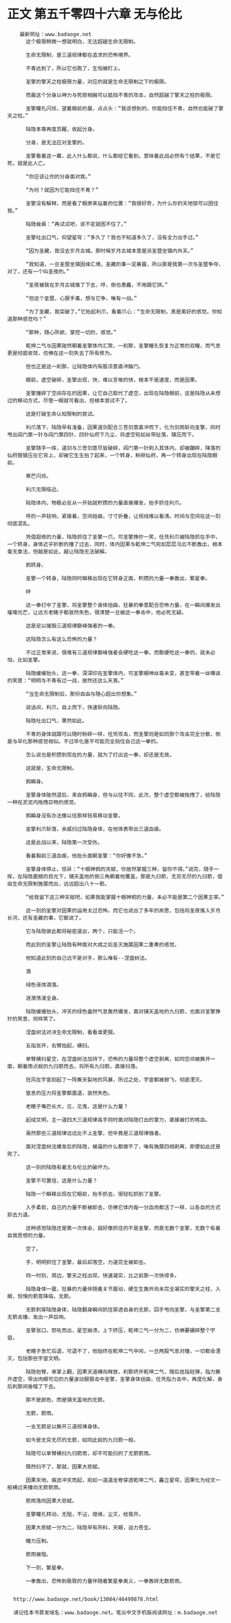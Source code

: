 # 正文 第五千零四十六章 无与伦比
        最新网址：www.badaoge.net
          这个极限稍微一想就明白，无法超越生命无限制。
      
          生命无限制，是三道规律都在追求的恐怖境界。
      
          不青达到了，所以它也跑了，生怕被盯上。
      
          圣擎的擎天之柱极限力量，对应的就是生命无限制之下的极限。
      
          而晨这个分身以神力与死寂相融可以抵挡不青的攻击，自然超越了擎天之柱的极限。
      
          圣擎瞳孔闪烁，望着眼前的晨，点点头：“我该想到的，你能挡住不青，自然也能破了擎天之柱。”
      
          陆隐本尊再度苏醒，收起分身。
      
          分身，是无法应对圣擎的。
      
          圣擎看着这一幕，此人什么都说，什么都给它看到，意味着此战必然有个结果，不是它死，就是此人亡。
      
          “你应该让你的分身面对我。”
      
          “为何？就因为它能挡住不青？”
      
          圣擎没有解释，而是看了眼原来站着的位置：“我很好奇，为什么你的天地锁可以困住我。”
      
          陆隐耸肩：“再试试吧，说不定就困不住了。”
      
          圣擎吐出口气，仰望星穹：“多久了？我也不知道多久了，没有全力出手过。”
      
          “因为圣藏，我没去岁月古城。那时候岁月古城本意是派圣暨坐镇内外天。”
      
          “我知道，一旦圣暨坐镇因缘汇境，圣藏的事一定暴露，所以那是我第一次与圣暨争夺，对了，还有一个叫圣夜的。”
      
          “圣夜被我在岁月古城推了下去，哼，倒也愚蠢，不用跟它拼。”
      
          “但这个圣暨，心狠手毒，想与它争，唯有一战。”
      
          “为了圣藏，我突破了。”它抬起利爪，看着爪心：“生命无限制，真是美好的感觉。你知道那种感觉吗？”
      
          “那种，随心所欲，掌控一切的，感觉。”
      
          乾坤二气与因果陡然朝着圣擎体内汇聚，一刹那，圣擎瞳孔恢复为正常的双瞳，而气息更是彻底收敛，仿佛在这一刻失去了所有修为。
      
          但也正是这一刹那，让陆隐体内有股凉意直冲脑门。
      
          眼前，虚空破碎，圣擎出现，快，难以言喻的快，根本不是速度，而是因果。
      
          圣擎撞碎了空间存在的因果，让它自己取代了虚空，出现在陆隐眼前，这是陆隐从未想过的移动方式，尽管一眼就可看出，但根本尝试不了。
      
          这是打破生命认知限制的尝试。
      
          利爪落下，陆隐早有准备，因果道剑配合三苍剑意直冲而下，化为剑雨斩向圣擎，同时甩出阎门第一针与阎门第四针，四针仙府下凡尘，将虚空宛如丝带扯落，镇压而下。
      
          圣擎随手一挥，道剑与三苍剑意尽皆破碎，阎门第一针刺入其体内，却被蹦碎，降落的仙府狠狠压在它背上，却被它生生抬了起来，一个转身，粉碎仙府，再一个转身出现在陆隐眼前。
      
          寒芒闪烁。
      
          利爪无限临近。
      
          陆隐体内，物极必反从一开始就积攒的力量直接爆发，抬手抓住利爪。
      
          呼的一声轻响，紧接着，空间扭曲，寸寸折叠，让视线难以看清。时间与空间在这一刻彻底混乱。
      
          凭借超绝的力量，陆隐抓住了圣擎一爪，可圣擎狰狞一笑，任凭利爪被陆隐抓在手中，一个转身，身体近乎折断的撞了过去，同时，体内因果与乾坤二气宛如层层乌云不断轰出，根本毫无章法，但越是如此，越让陆隐无法破解。
      
          鸦转身。
      
          圣擎一个转身，陆隐同时瞬移出现在它转身正面，积攒的力量一拳轰出，繁星拳。
      
          砰
      
          这一拳打中了圣擎，将圣擎整个身体扭曲，狂暴的拳意配合恐怖力量，在一瞬间爆发出璀璨光芒，让远方老瞎子都骇然失色，很清楚一旦被这一拳击中，他必死无疑。
      
          这是足以摧毁三道规律巅峰强者的一拳。
      
          这陆隐怎么有这么恐怖的力量？
      
          不过正常来说，很难有三道规律巅峰强者会硬吃这一拳。而敢硬吃这一拳的，就未必怕，比如圣擎。
      
          陆隐缓缓抬头，这一拳，深深印在圣擎体内，可圣擎眼神丝毫未变，甚至带着一丝嘲讽的笑意：“明明与不青有过一战，居然还这么天真。”
      
          “当生命无限制后，那份自由与随心超出你想象。”
      
          说话间，利爪，自上而下，快速斩向陆隐。
      
          陆隐吐出口气，果然如此。
      
          不青的身体就跟可以随时粉碎一样，任凭攻击，而圣擎则是如同那个攻击完全分散，倒是与卒化那种感觉相似。不过卒化是不可能完全挡住自己这一拳的。
      
          怎么说也是积攒到现在的力量，就为了打出这一拳，却还是无效。
      
          这就是，生命无限制。
      
          鸦瞬身。
      
          圣擎身体陡然退后，来自鸦瞬身，但与以往不同，此次，整个虚空都被拖拽了，给陆隐一种在淤泥内拖拽巨物的感觉。
      
          鸦瞬身没有办法像以往那样轻易移动圣擎。
      
          圣擎利爪斩落，余威扫过陆隐身体，在他体表带出三道血痕。
      
          这是此战以来，陆隐第一次受伤。
      
          看着胸前三道血痕，他抬头面朝圣擎：“你好像不急。”
      
          圣擎身体停止，惊异：“十眼神鸦的天赋，你居然掌握三种，留你不得。”说完，随手一挥，在陆隐震撼的目光下，铺天盖地的倒三角朝着他覆盖，那是九归箭，无穷无尽的九归箭，借由生命无限制施展而出，远远超出八十一箭。
      
          “给我留下这三种天赋吧，如果我能掌握十眼神鸦的力量，未必不能是第二个因果主宰。”
      
          这一刻的圣擎对因果的运用太过恐怖。而它也说出了多年的夙愿，包括将圣夜推入岁月长河，还有圣藏的事，它都说了。
      
          它与陆隐彼此都将秘密道出，两个，只能活一个。
      
          而此刻的圣擎让陆隐有种面对大成之后圣灭施展因果二重奏的感觉。
      
          他知道此刻的自己远不是对手，那么唯有--涅盘树法。
      
          滴
      
          绿色液体滴落。
      
          涟漪荡漾全身。
      
          陆隐缓缓抬头，冲天的绿色盎然气息轰然爆发，面对铺天盖地的九归箭，也面对圣擎狰狞的笑意，同样笑了。
      
          涅盘树法对决生命无限制，看看谁更狠。
      
          五指张开，右臂抬起，横扫。
      
          单臂横扫星空，在涅盘树法加持下，恐怖的力量将整个虚空剥离，如同空间被撕开一面，朝着雨点般的九归箭而去，将所有九归箭，直接扫落。
      
          狂风在宇宙刮起了一阵撕天裂地的风暴，所过之处，宇宙都被掀飞，彻底湮灭。
      
          窒息的压力将圣擎都震退，骇然失色。
      
          老瞎子嘴巴长大，见，见鬼，这是什么力量？
      
          起绒文明，主一道四大三道规律高手同时面对陆隐打出的掌力，直接被打的咳血。
      
          虽然那些三道规律远远比不上圣擎，但毕竟是三道规律强者。
      
          面对涅盘树法爆发后的陆隐，被逼的什么都做不了，唯有施展四相剥离，即便如此还是败了。
      
          这一刻的陆隐有着无与伦比的破坏力。
      
          圣擎不可置信，这是什么力量？
      
          陆隐一个瞬移出现在它眼前，抬手抓去，很轻松抓到了圣擎。
      
          入手柔软，自己的力量不断被卸去，仿佛它体内每一分血肉都活了一样，以各自的方式卸去力道。
      
          这种感觉陆隐还是第一次体会，就好像抓住的不是圣擎，而是无数个圣擎，无数个有着自我思想的力量。
      
          空了。
      
          手，明明抓住了圣擎，最后却落空，力道完全被卸去。
      
          同一时刻，周边，擎天之柱出现，快速凝实，比之前那一次快得多。
      
          陆隐身体一震，狂暴的力量伴随着关节震动，硬生生轰开尚未完全凝实的擎天之柱，入眼，惊悚的箭意降临，无箭。
      
          无箭刺穿陆隐身体，陆隐翻身瞬间抓住穿透自身的无箭，回手甩向圣擎，与圣擎第二支无箭击撞，发出一声巨响。
      
          圣擎张口，怒吼而出，星空崩溃，上下挤压，乾坤二气一分为二，仿佛要碾碎整个宇宙。
      
          老瞎子急忙后退，可退不了，他始终在乾坤二气中间，一旦两股气息对撞，一切都会湮灭，包括那些宇宙文明。
      
          陆隐抬臂，单掌上翻，因果天道横向释放，刹那挤开乾坤二气，随后屈指轻弹，指力撕开虚空，带出肉眼可见的力量波动狠狠击中圣擎，圣擎身体扭曲，任凭指力击中，再度化解，身后刹那间昏暗了下去。
      
          那不是颜色，而是铺天盖地的无箭。
      
          无箭，箭雨。
      
          一支无箭足以撕开三道规律身体。
      
          如今是无穷无尽的无箭，如同此前的九归箭一般。
      
          陆隐可以单臂横扫九归箭雨，却不可能扫的了无箭箭雨。
      
          既然扫不了，那就，因果大悲赋。
      
          因果天地，痕迹冲天而起，宛如一道道龙卷穿透乾坤二气，矗立星穹，因果化为经文一般横过来撞向无箭箭雨。
      
          箭雨落向因果大悲赋。
      
          圣擎瞳孔转动，无阻，不沾，熄缘，尘灭，给我开。
      
          因果大悲赋一分为二，陆隐早有所料，天眼，迫力苍生。
      
          瞳力压制。
      
          箭雨被阻。
      
          下一刻，繁星拳。
      
          一拳轰出，恐怖到极致的力量伴随着繁星拳奥义，一拳轰碎无数箭雨。
      
      
      http://www.badaoge.net/book/13084/46499878.html
      
      请记住本书首发域名：www.badaoge.net。笔尖中文手机版阅读网址：m.badaoge.net